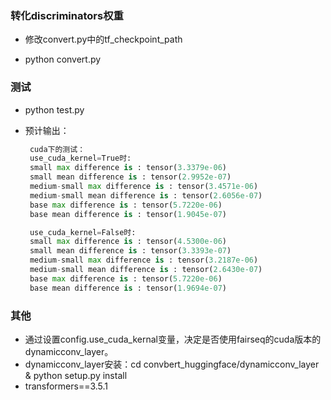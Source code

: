 ### 转化discriminators权重

- 修改convert.py中的tf_checkpoint_path

- python convert.py

### 测试

- python test.py

- 预计输出：
  ```python
   cuda下的测试：
   use_cuda_kernel=True时:
   small max difference is : tensor(3.3379e-06)
   small mean difference is : tensor(2.9952e-07)
   medium-small max difference is : tensor(3.4571e-06)
   medium-small mean difference is : tensor(2.6056e-07)
   base max difference is : tensor(5.7220e-06)
   base mean difference is : tensor(1.9045e-07)

   use_cuda_kernel=False时:
   small max difference is : tensor(4.5300e-06)
   small mean difference is : tensor(3.3393e-07)
   medium-small max difference is : tensor(3.2187e-06)
   medium-small mean difference is : tensor(2.6430e-07)
   base max difference is : tensor(5.7220e-06)
   base mean difference is : tensor(1.9694e-07)
  ```
### 其他
- 通过设置config.use_cuda_kernal变量，决定是否使用fairseq的cuda版本的dynamicconv_layer。
- dynamicconv_layer安装：cd convbert_huggingface/dynamicconv_layer & python setup.py install
- transformers==3.5.1
